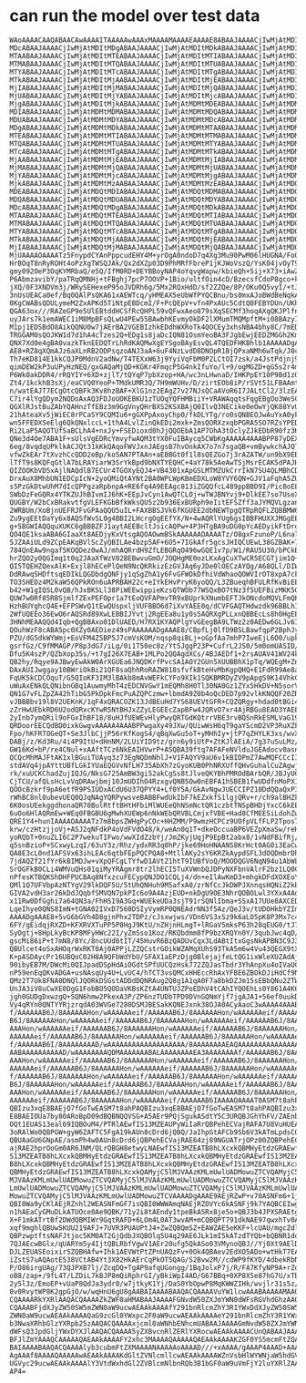 # can run the model over test data

    WAoAAAACAAQABAACAwAAAAITAAAAAwAAAxMAAAAMAAAAEAAAAE8ABAAJAAAACjIwMjAtMDIt
    MDcABAAJAAAACjIwMjAtMDItMDgABAAJAAAACjIwMjAtMDItMDkABAAJAAAACjIwMjAtMDIt
    MTAABAAJAAAACjIwMjAtMDItMTEABAAJAAAACjIwMjAtMDItMTIABAAJAAAACjIwMjAtMDIt
    MTMABAAJAAAACjIwMjAtMDItMTQABAAJAAAACjIwMjAtMDItMTUABAAJAAAACjIwMjAtMDIt
    MTYABAAJAAAACjIwMjAtMDItMTcABAAJAAAACjIwMjAtMDItMTgABAAJAAAACjIwMjAtMDIt
    MTkABAAJAAAACjIwMjAtMDItMjAABAAJAAAACjIwMjAtMDItMjEABAAJAAAACjIwMjAtMDIt
    MjIABAAJAAAACjIwMjAtMDItMjMABAAJAAAACjIwMjAtMDItMjQABAAJAAAACjIwMjAtMDIt
    MjUABAAJAAAACjIwMjAtMDItMjYABAAJAAAACjIwMjAtMDItMjcABAAJAAAACjIwMjAtMDIt
    MjgABAAJAAAACjIwMjAtMDItMjkABAAJAAAACjIwMjAtMDMtMDEABAAJAAAACjIwMjAtMDMt
    MDIABAAJAAAACjIwMjAtMDMtMDMABAAJAAAACjIwMjAtMDMtMDQABAAJAAAACjIwMjAtMDMt
    MDUABAAJAAAACjIwMjAtMDMtMDYABAAJAAAACjIwMjAtMDMtMDcABAAJAAAACjIwMjAtMDMt
    MDgABAAJAAAACjIwMjAtMDMtMDkABAAJAAAACjIwMjAtMDMtMTAABAAJAAAACjIwMjAtMDMt
    MTEABAAJAAAACjIwMjAtMDMtMTIABAAJAAAACjIwMjAtMDMtMTMABAAJAAAACjIwMjAtMDMt
    MTQABAAJAAAACjIwMjAtMDMtMTUABAAJAAAACjIwMjAtMDMtMTYABAAJAAAACjIwMjAtMDMt
    MTcABAAJAAAACjIwMjAtMDMtMTgABAAJAAAACjIwMjAtMDMtMTkABAAJAAAACjIwMjAtMDMt
    MjAABAAJAAAACjIwMjAtMDMtMjEABAAJAAAACjIwMjAtMDMtMjIABAAJAAAACjIwMjAtMDMt
    MjMABAAJAAAACjIwMjAtMDMtMjQABAAJAAAACjIwMjAtMDMtMjUABAAJAAAACjIwMjAtMDMt
    MjYABAAJAAAACjIwMjAtMDMtMjcABAAJAAAACjIwMjAtMDMtMjgABAAJAAAACjIwMjAtMDMt
    MjkABAAJAAAACjIwMjAtMDMtMzAABAAJAAAACjIwMjAtMDMtMzEABAAJAAAACjIwMjAtMDQt
    MDEABAAJAAAACjIwMjAtMDQtMDIABAAJAAAACjIwMjAtMDQtMDMABAAJAAAACjIwMjAtMDQt
    MDQABAAJAAAACjIwMjAtMDQtMDUABAAJAAAACjIwMjAtMDQtMDYABAAJAAAACjIwMjAtMDQt
    MDcABAAJAAAACjIwMjAtMDQtMDgABAAJAAAACjIwMjAtMDQtMDkABAAJAAAACjIwMjAtMDQt
    MTAABAAJAAAACjIwMjAtMDQtMTEABAAJAAAACjIwMjAtMDQtMTIABAAJAAAACjIwMjAtMDQt
    MTMABAAJAAAACjIwMjAtMDQtMTQABAAJAAAACjIwMjAtMDQtMTUABAAJAAAACjIwMjAtMDQt
    MTYABAAJAAAACjIwMjAtMDQtMTcABAAJAAAACjIwMjAtMDQtMTgABAAJAAAACjIwMjAtMDQt
    MTkABAAJAAAACjIwMjAtMDQtMjAABAAJAAAACjIwMjAtMDQtMjEABAAJAAAACjIwMjAtMDQt
    MjIABAAJAAAACjIwMjAtMDQtMjMABAAJAAAACjIwMjAtMDQtMjQABAAJAAAACjIwMjAtMDQt
    MjUAAAAOAAAATz5FnypdCYAnPppcudEHY4M+yrOgA0ndoD7q4Xg3Mu90PwM06lHUGNA/Fo0y
    HrBOqT8nRyROHt4oPzXgTWSQJAk/Qx2dXZp03D9PhMRfFbreP1jKJWoVszQ/YsK04jvOyT9r
    gmy092OeP3OqKYMRbaQ/e5Q/IfM0RD+DEYBBoyNAP4oYqvgWapw/kbieQh+5ij+X73+iAwZk
    P6AbmzavibY/paTRqQMNHj+tFBghj7pcP7OOVP+1Bio/ultfOin4cD/BzecsfCdoP8gco+kR
    jXQ/0F3XNDVm3j/WRySEHexeP95oJVDRh6g/5Mx2RQxHdD/sf2ZZQe/8P/OKu0Q5vyI/+tJW
    3nUsUEACa0ef/Bq0QAlPsQKA61xAEWTcq/yHMEAX5eUbWfPYQCBnu/bs0mxAJoBWdBeNqkAu
    0KgCWABsQDULymeM2ZxAPKd5TiNtpEBDcmI/F+PcQEpV+vfn4PxAUc5CdtQ0FEBYDUn/UKhY
    QGA63ox///RAZeGP9e5UlEBtddHCSfRcQHPL59vQFwxAeo879sXqSECMf3hoqAXqQKJPlfne
    uyJArs7k1emAWEC1iM8MpBFsQLwU4PEw55BAwbhKEvmyOkDF2lXMumTMQMpftM+i08BAzyIG
    M1pj1EDSBdO8AikQQNU0w7jAErBA2VGEBIzhkEDdhWXRoTk4QOCEy3xhsNBA4bhy8C/7mEDi
    TRGGAM0sQOJKW1d7d1hA4cTzes2Q+EDg1s8jaDcIQN81OsmYeoBA3FJgbEwjEEDZMGGh2Kmg
    QNX7Xd0e4gBA0vazkTknEEDQTrLhRdKAQMwXgEYSgoBAyEsvQL4TQEDFHKBhlb1AAAAADgAA
    AE8+RZ8qXQmAJz6aXLnRB2ODPsqzoANJ3aA+6uF4NzLvdD8DNOpR1BjQPxaNMh6wTqk/J0ck
    Th7eKD814E1kkCQJP0MdnV2adNw/T4TEXxW63j9YyiVqFbM0P2LCtOI7zsk/a4JstPdjnj9z
    qimDEW2kP3uUPyHzNEQ/gxGAQaMjQD+KGKr4FmqcP5G4nkIfuYo/l+9/ogMGZD+gG5s2r4m2
    P6Wk0akDDR4/rRQYIY+6XD+zjlT/tQYqP7pbXzop+HA/wc3nLHwnaD/IHKPpEY10P9Bd1zQ1
    Zt4/1kckhB3sXj/eaCVQ0YeoP+TMdkUMR3Q/7H9mWUHv/D/zirtEOb8iP/rSVt51LFBAAmtH
    n/watEAJT7ECgOtcQBFk3Kv8hzBAF+XlG1nz2EAgZ7v27NJsQCaAVoR6I7JALtCl2/3lzEA1
    C7ir4lYgQDym2NQDoAxAQ3FDJoUOKEBKU1zTUOqYQFHMBiiY+VRAWAqqtsFqgEBgOo3WeSCs
    QGXlRJstBuZAbYQAHnzTfEBz3m9GgVnyQHrBXS2KSXBAjQ0IlvQ3NECike0eOwYjQK88YvUD
    21hAteaXv5jWiEC8rPCaSY9CQMIu6+gGXPpAxoyChp0/fkDLYTg/ro0sQNBEOJwAuYxA0yk/
    wn5FFEDXSeElg6QkQNxlccL+1thA4LvlZinQkEDi2mxk+ZmsQORXzxqbPGRA5SO7RZsYPEDl
    Ri2LaP5AQOTUfSaBCLhA4+nxJy+FSEDioxd0hJjQQOEbA1AP7OhA3tOclyZJkEDbR90fz3Kg
    QNe3d4Oe7ABA1F+sUlsVgEDRcYmvyfwAQM3tYX0FuIBAycq5CWbKgAAAAA4AAABPP87yDEXO
    6eg/8vqdqUPklkACJQt31kKkQAqoFWVJxnJAEgsB7hvOnkAX7o7n7sgaQB+vmBywkchAJQTA
    vfwZkEAr7tXvzhCcQDD2eBp/ko5AN7PTAAn+aEBBGt0f1l8sQEZGo7j3rAZATW/un9bX9EBT
    lTfT9s8KQFqGtlA7bLRAYiarW3SrYkBpd9bNXTYEQHC+4aY78k5AeAwTSjMsrECAK5dPAJHk
    QIZOOKbVD5xAjlNAQdlB7ECUr4TGOXyEQJ4+VB4301xApGSLMTMZUkCrrIkN7SU4QLMBhCD8
    DrxAuX8MhbUN1EDCpIcN+2yoQMiQtAYNt2BA0WPLWpKBmEDXLoW8YVY6QN+GJV1aFqhA5ZUi
    s5PzGkDtwUhM7dIcQPPgzaRpbnpA+RE6fq4A9EEAgc813iZGQQfcL489ppBBD9I/Pic8oEEV
    SWbDzFeGQRx4YTKZUJhBIvmIJ6hK+EEpJvCyn1AwQTCLOj+wTWJBNYvj9+DlkEE7so7UseXw
    QUGBY/W2bCxBRakvtfgVLEFKGbBfkWksQU5z2b936ExBURph9eIitEFSZff3aJYMQVLgzanP
    2WRBUm/XoBjnUEFRJFvGPAaQQU5uIL+FAXBBSJVk6fKGUEE2dbNEWTpgQTRpRQFLZQBBMW62
    Zu9ygEEtDaYy6x8AQSfWvSL0g4BBI2LHcrgOgEEfYX/N+4wAQRlYUg6gsIBBFHUXXJMGgEEQ
    g+5BGWIAQQquXUKC6gBBBZFJ1aytAEEBcltJsicAQPw+4P3HTgBA9uDG0pYcAEDyikFtDroA
    QO4QE1ksaABA6GIaaXt8AEDjyKxVtsgAQOAOwmBSkAAAAAAOAAAATz/O8gxFzunoP/L6nalD
    5JZAAiULd9ZCpEAKqBVlScZyQBILAe4bzp5AF+6O5+7IGkAfr5gcsJHIQCUEwL38GZBAK+7V
    784QnEAw9ngaf5KOQDez0wAJ/mhAQRrdH9ZfLEBGRqO496wGQE1v7p/W1/RAU5U30/bPCkBa
    hrZQO2y0QGImq1t0q2JAaXfWzV02BEBwvuGmO/JOQHgME0ozLKxAgCuXTwCR5ECGTjim1Q+c
    QI5TQEHZQexAlK+Exjl8hECePlQeN9NcQKRkizEzGVJAq6yJDe0lOECzAYQg/A68QLl/DIW1
    DdRAwqSHDftsqEDIkLQGDbdgQNFjy1qSgZhA1y6FvGFWOkDfhiVdWhaoQOWVIrOT8xpA7cFI
    TO3SHEDz4M2kaW56QPkROn6uAPRBAH22c+eIYkEHvPryK6yoQQ/L3ZBueqhBFULRfKvBiEEc
    b42+W1gIQSL0vQB/hJxBKSLl38PiWEEwippieKzsQTWOb77WSQxBO7tNz3f5UEFBizMKK5Gw
    QUW7w0Rf85RBSjmlfZExPEFOpr1a7tEoQVFAPmvTR9xBUprkXNumbEFTJkONcdoMQVLFmQP6
    HzhBUYghcQ4E+EFPSWvQ1tEwQUspxljVUFBBO6d7iXvYAEE0q/dCVFGAQTHdwzdk96BBLhIH
    2WfUQEEo36EwO6rAQSRd89XwLEBBIJYvtj2RgEEa8u1y0sSAQRXgPLLxnQBBEcLs8h0HgEEM
    3HNhMEAAQQd4Iqb+QgBBAxo01DlUAED/H7RX1KYAQPlgYvGEegBA9LTWz2z0AEDw6GLJv6IA
    QOuhWzF8cABA5pc0XZy0AEDiez49sPAAAAAADgAAAE8/CBpfLj0lfD9BSLBawfqpP2BphJyY
    PZU/dG5dkWYWmj+EoVFM4Z5BP5J7cmVsKOM/nqsp8qiBLj+oGpfAa7mhP7IweEjL6O0/upkd
    gsrfGz/C9fMMAGP/P8p3dG7/iLg/0i1T50ec0z/YtSJggP23P+CufrL2JS0/5m0omUASID/u
    Dfu5K4szP/QZbXop35s/+t7gI26X7EAB+1MLPo2QQAgdXCs/4BJAEDf1+2rsAUAV41WV24kY
    QB2hy/Rqye9AJBwyEwAkW0ArXGUEa6JNQDKrfPvcSA1AOY2GUn5XUUBBhX1pTq/WQEgM+Zns
    DAxAUIJwggay10BWriOkBi21QF8saQhhRoRAZW818sfvfkBteHvMbKgpQHQ+E1FdR99Ae8a6
    FqUK5kCDCOquT/G5QIoKF3IM3lBAkb8mAvWEFkCYFo9XIk1SQKBMRDyZV9pApgS9K14VhkCt
    uWuAxENkQLQNibnGBq1AuwmyMhT4zEDCNVGwY1mEQMh8H0Tl30NA0Gz1ZYx5HkDV+N5sorVW
    QN1G7vFLZpZA42hTibG5PkDpkFmcPuAZQPCzmw+lbmdA9Z0b4oQcDED7p92vlkKNQQF20ZRH
    vJBBBbv19l8V2UEKnK/1qF4xQRACOZK13JdBEuHd7YS68UEVtGFR+CQZQRgy+hdad0tBGi4F
    zZrHwUEbkRD6U2odQRxcKYwR5NtBHJxZZyLEGEEcZapBFw4JQRvO7xr4AjRBGu8EAO3YAEEZ
    2yInb7ymQRil9oFGxIhBF18/8uHJfUEWEvHlyPwyQRTGdKQtrrVBE3rvBQSnRkESMLVaG19d
    QRDoorEECQdBD0ixkGwgvAAAAA4AAABPPwgaXy49JXw/QUiwWsH6qT9gaYScmD2VP3RuXZFm
    Fpo/hKFRTOGeQT+Se3JlbCjjP56rKfKogS4/qBqXwGu5oT+yMHhIy+jtP7qZHYLK3xs/wvXz
    DABj/z/Kd3Ru/4i4P9ItU+dHnNM/2LUiYID9tz/grn6y9iUtP+ZtKJlAEiA/7g37uSuLMz/0
    GW16Kd+bP/re4CNul+xAAftTCz6NkEAIHVwrP+ASQBA39ftq7AFAFeNVlduJGEAdocv0asnv
    QCQcMhMAJFtAK1xlBGuiTUAyq3z73EgNQDmNhlJ+V1FAQYV9aU6v1kBIDPmZ7AwMQFCCcIIG
    stdAVq4jpAYttUBfLGkIYUaEQGVvNfLH735AbXh7zGyoKUB0PhNRXUffQHvGuhalCuZAgwjq
    rk/xuUCKChadZujIQJG/NksG725AmBW3gi52akCgSs8tJlveQKYBhPMROdBArbQR/JBJyUC0
    CjTCU/afQLsHcLvVqDRAwjbmj10JmUDIhO4RzxgvQNB5Ow0nEBFA1hSBEB1fwUDdfnMoPX1o
    QOOcBzkrf9pA6etfR9PSIUDxACdU6U37QPYY4+Lf0Y5A/GkAvNgwJUECCIPZ10DdQQaQxP30
    rWhBC8nl0ubevUEQ0QJqNAgYQRPywsveBABBFwdUkIbF7kEZxkfS1lgjQRv+r/ch9alBHZkO
    6K0osUEekggdhonaQR70BulRtftBHtHFbiMlWUEeQhNSmNctQR1czbtTNSpBHDjYxcC6kEEa
    6uOo6HlAQRmEw+WEq0FBGBU6gMwhXUEWp6nNkWEbQRVBLCmjxfVBE+Had8CfMEESiLdohZwi
    QRE1Y4+hunIAAAAOAAAATz7m8bpsZWHgPyCOc+HHZMM/P9wmzHCPCz9UOfpVLfFLP2Tpos7m
    krw/czHtzjjoVj+ASJ2qNFdkP4oVdFVdO48/k/weAn0q1T+dkeOccuaBP6VEZpXmaSw/reHb
    yoRQbT+0nuZLI6C2P7wekuTIFwo/wwXIdZzbYj/JmZKyjUqjP9EpBt2abx8/1vNdFBifRj/e
    q5snBzioP+SCxwyLzqI/63uY3z/Rhz/ydxRR3q0hP/jke69HoHNAANS8KrHct0AG0i3EaCw2
    QA8E3cL0nd1AFSVx63ihLEAc6qtbFEpPQCPQA8+MtllAKy2sY6KRZkAypdSFL3dOQDmbrDhW
    7jdAQZf21fYr6kBIMDJw+vXpQFCgLTYfwD1AVtZ1htT9IUBfVoQ/MOODQGV6NqN94u1AbWLG
    SrOGFkB0CLi4WMVuQHs01qiMyYRAgmr8tr2lhECI5TuXVWnbQJDPyNXFbnVAlrF2bz1LQ0Ce
    nPfesKTBQKShDHFPUCBAq8NfxzcuFECypQNJDO1CQLj4/dn+eIlAwKmD3+mhgkDFdXOXEoYV
    QMl1Q7UFVbpAzNTYgV29lkDQF5U/5tUhQNHuh9M5afxA0/zrNfCcJkDWPJXnnqsHQNiZ2kbt
    GIVA2vdH3ar26kDdJQqbfSMVQN7pkPIc6o9A4AzjEUD+nkDgU9OE3NhrQOBOLwl3YXxA4AdB
    x11Rw0DfGghi7a64QN3a/FhHSI9A3Gq+WUEkeUDa3sjT91rSQNlIbma+SSxA17UUe8AXCEDW
    LqeIhye0QNS8ImN+tGNA02IVxD7560DSIyVymRP0QNEAdrNN3f5Az/QeJ3v/tUDOHkbYZImK
    AAAADgAAAE8+5vG6bGVh4D8gjnPhx2TDPz/cJsxwjws/VDn6VS3xSz9k6aLO5pK8P3Mx7c44
    6FY/gEidqjRXZD+KFXRVXTuPP5P8HgJ9KtU/nZHjnHLmgT+lRGaV5mksP63h28qEUG0/tJ7m
    SyOgtj+8HpLkyBcKP8MFyHWc22I/yZmSso1Koz/RKQbdmm8fP9bzXRQYn0Y/3qubJwc4qD/k
    gscMi86iP+t7mN8/0Yc/8ncUUd6tIT/45HuvR6BzQADUvCqx3LdABtItxGgsNkAPBN3C9J3d
    QBUlcet4oSxAHOqrWxRKT0Aj0APPjLZZQCstrGOikWZAMqXUhS93TkA5m6w4Vu43QEGX9tX2
    K+pASDAycPr16UBQoC02H8A9QFbWdYbU/SFAX1aEPzDjg0BlejajfeLtQG1ixWleXUZAdAjJ
    90ibyEB7M/DWcMi0QIJpadDSpHdAiOGdtSPfUUCQzHsk772ZQJasTbdr3YhAnpXu4oIVaUCk
    nP59enEqQKvADGA+usNAsqUy4U+LvUC4/hTCT3vsQMCxHHEccRhAxYFBE6ZBOkDJiHdCf9Ny
    QMz2T7Uk8FNA0DNQlJQORkDSGstADDdDQNRAugZQ8g1A1qA0F7a8bkDZJm15sEBbQNu2ZTWx
    UnJA3iV8uCwXE0DgG1FobBO5QODaVKBsKZtA4UNTUJZPoEDhV4tCAhIYQOEhLs0Y861A4K6g
    jgh0GUDgDxwzgQ+SQN6hmw2PkexA3P/ZP6nzTUDbTPD9DVnGQNmYjf7jgAJA1+56ef0uukDW
    Vy4qRYn0QNTYYRjzrqdA03WVGe7280DSMJBESakKQNEJxnk38OJA0ACyAaoC3wAAAA4AAABP
    f/AAAAAAB6J/8AAAAAAHon/wAAAAAAeif/AAAAAAB6J/8AAAAAAHon/wAAAAAAeif/AAAAAA
    B6J/8AAAAAAHon/wAAAAAAeif/AAAAAAB6J/8AAAAAAHon/wAAAAAAeif/AAAAAAB6J/8AAA
    AAAHon/wAAAAAAeif/AAAAAAB6J/8AAAAAAHon/wAAAAAAeif/AAAAAAB6J/8AAAAAAHon/w
    AAAAAAeif/AAAAAAB6J/8AAAAAAHon/wAAAAAAeif/AAAAAAB6J/8AAAAAAHon/wAAAAAAei
    f/AAAAAAB6I/8AAAAAAAAD/wAAAAAAAAAAAAAAAAAAA/8AAAAAAAAEAQAAAAAAAAAAAAAAAA
    AABAAAAAAAAAAD/wAAAAAAAAQDMAAAAAAABALAAAAAAAAEA3AAAAAAAAf/AAAAAAB6J/8AAA
    AAAHon/wAAAAAAeif/AAAAAAB6J/8AAAAAAHon/wAAAAAAeif/AAAAAAB6J/8AAAAAAHon/w
    AAAAAAeif/AAAAAAB6J/8AAAAAAHon/wAAAAAAeif/AAAAAAB6J/8AAAAAAHon/wAAAAAAei
    f/AAAAAAB6J/8AAAAAAHon/wAAAAAAeif/AAAAAAB6J/8AAAAAAHon/wAAAAAAeif/AAAAAA
    B6J/8AAAAAAHon/wAAAAAAeif/AAAAAAB6J/8AAAAAAHon/wAAAAAAeif/AAAAAAB6J/8AAA
    AAAHon/wAAAAAAeif/AAAAAAB6J/8AAAAAAHon/wAAAAAAeif/AAAAAAB6J/8AAAAAAHon/w
    AAAAAAeif/AAAAAAB6J/8AAAAAAHon/wAAAAAAeif/AAAAAAB6IAAAAOAAAAT0ASM7t8ahPA
    QBIzu3xqE8BAEjO7fGoTwEASM7t8ahPAQBIzu3xqE8BAEjO7fGoTwEASM7t8ahPAQBIzu3xq
    E8BAEIOUa7by80ARoBpD09dBQBNQQVSG+A5AEr9PQjSgukASdtY5C3URQBJGhYhFV/ZAEnbW
    OQt1EUAS13eal69IQBOuM4/PTRlAEwfIS13MZEAUPyWiIaRrQBPehECVajRAFA7U8VuHUEAT
    3oRAlWo0QBPGW+gyW6ZAFTC5FgA19kAUn8cDrd6jQBQ/JaIhpGtAFCb9Sb6V3kATmLpdsCO3
    QBUAaGU6GNpAE/asmPh4w0AUn8cDrd6jQBPehECVajRAE64zj89NGUATrjOPz00ZQBPehECV
    ajRAE2hprOoGm0AR6JNM/QLrQBGH8etwyLNAEwfIS13MZEATB8hLXcxkQBMHyEtdzGRAEwfI
    S13MZEATB8hLXcxkQBMHyEtdzGRAEwfIS13MZEATB8hLXcxkQBMHyEtdzGRAEwfIS13MZEAT
    B8hLXcxkQBMHyEtdzGRAEwfIS13MZEATB8hLXcxkQBMHyEtdzGRAEwfIS13MZEATB8hLXcxk
    QBMHyEtdzGRAEwfIS13MZEATB8hLXcxkQAMyjC5lMJVAAzKMLmUwlUADMowuZTCVQAMyjC5l
    MJVAAzKMLmUwlUADMowuZTCVQAMyjC5lMJVAAzKMLmUwlUADMowuZTCVQAMyjC5lMJVAAzKM
    LmUwlUADMowuZTCVQAMyjC5lMJVAAzKMLmUwlUADMowuZTCVQAMyjC5lMJVAAzKMLmUwlUAD
    MowuZTCVQAMyjC5lMJVAAzKMLmUwlUADMowuZTCVAAAADgAAAE9AEjRZwP+v70ASNFm6+1jV
    QBI0Wa9yCKlAEjRZnhl2WEASNFmGF7isQBI0WWWAmqNAEjRZOVYc6kASNFj9k7YAQBCEIwgJ
    n1hAEaCyGMuDLkATUOce0Ae9QBK/71y2i8tAEndy1tpeBkASRx8je5o+QBJ3b4JPXSRAEtgR
    X+F1mkATrtBf2DWdQBMIWr9GqtRAFD+6LOm4L0AT3wvAM+mCQBQPT791dkNAE97qwxhTv0AT
    xqf9mghlQBUw5KUU219AFJ+7UVR3PUAUPtJ4+ZwZQBQmSZ+EAWZAE5eKKF+lcUAU/mgcZdlN
    QBPzwptftsNAFJtjoc5KM0AT2GjQdbJXQBOlq5U4q29AE6JLk1mI5kATzdTYQb+bQBNR1dqF
    7QJAEcwBGlx/qUARYm5y4IjtQBLRbfVgwV1AEr20ufg5QkASo03VMynoQBJ//Yj0Xt9AElDr
    DJLZEUASEoixirSZQBHAfw+Ihk1AEVWtPtZPnUAQzFv+0Ok4QBAev2EdXO5ADo+wtHkT7EAM
    iZstS7uAQAotE538VCtAB4Yt3X82HkAErCqPkOT5QAG/S2Bvw2M//cdWP9fKYD/4dbekRbNu
    P/O86irgUAg/73QJPXB7lj/ZcqDQ+TgAP9afqUGongg/1BqJolxP7j/R/FA7KfyNP9A+rZd9
    oB8/zap+/9fL4T/LZDiL7kBJP8mQiRphrGI/yBkiWpI4AD/G67BBq+0XP8X5e87hG7U/xTbW
    2y5l3z/EmoEP+vUaP8QdJa3ydr0/w7jtkyK1Yj/DaS0YbOpwP8MqKWWZIHk/wvjlr31s5z/C
    0v0RvytWP8K2gpGjO/w/wqHnU6gU8gAABAIAAAABAAQACQAAAAVuYW1lcwAAABAAAAAMAAQA
    CQAAAARkYXRlAAQACQAAAAZkZWF0aHMABAAJAAAAFGNvdW50ZXJmYWN0dWFsRGVhdGhzAAQA
    CQAAABFjdXJyZW50SW5mZWN0aW9ucwAEAAkAAAAfY291bnRlcmZhY3R1YWxDdXJyZW50SW5m
    ZWN0aW9ucwAEAAkAAAAQaG9zcGl0YWxpc2F0aW9ucwAEAAkAAAAeY291bnRlcmZhY3R1YWxI
    b3NwaXRhbGlzYXRpb25zAAQACQAAAAxjcml0aWNhbENhcmUABAAJAAAAGmNvdW50ZXJmYWN0
    dWFsQ3JpdGljYWxDYXJlAAQACQAAAA5yZXBvcnRlZERlYXRocwAEAAkAAAACUnQABAAJAAAA
    BFJlZmYAAAQCAAAAAQAEAAkAAAAFY2xhc3MAAAAQAAAAAQAEAAkAAAAKZGF0YS5mcmFtZQAA
    BAIAAAABAAQACQAAAAlyb3cubmFtZXMAAAANAAAAAoAAAAD///+xAAAA/gAAAP4AAAD+AAAE
    AgAAAf8AAAAQAAAAAwAEAAkAAAAKdGltZVNlcmllcwAEAAkAAAAWZnVsbHlWYWNjaW5hdGVk
    UGVyc29ucwAEAAkAAAAlY3VtdWxhdGl2ZVBlcmNlbnRQb3B1bGF0aW9uVmFjY2luYXRlZAAA
    AP4=

